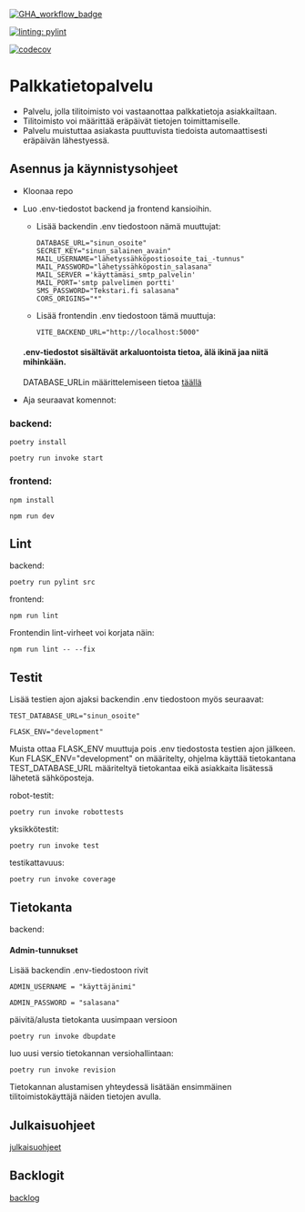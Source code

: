 [![GHA_workflow_badge](https://github.com/Palkkatietopalvelu/palkkatietopalvelu/workflows/CI/badge.svg)](https://github.com/Palkkatietopalvelu/palkkatietopalvelu/actions/workflows/main.yml)

[![linting: pylint](https://img.shields.io/badge/linting-pylint-yellowgreen)](https://github.com/pylint-dev/pylint)

[![codecov](https://codecov.io/gh/Palkkatietopalvelu/palkkatietopalvelu/graph/badge.svg?token=2ZNIBLMX7I)](https://codecov.io/gh/Palkkatietopalvelu/palkkatietopalvelu)

# Palkkatietopalvelu
* Palvelu, jolla tilitoimisto voi vastaanottaa palkkatietoja asiakkailtaan.
* Tilitoimisto voi määrittää eräpäivät tietojen toimittamiselle.
* Palvelu muistuttaa asiakasta puuttuvista tiedoista automaattisesti eräpäivän lähestyessä.
## Asennus ja käynnistysohjeet

- Kloonaa repo
- Luo .env-tiedostot backend ja frontend kansioihin.
    - Lisää backendin .env tiedostoon nämä muuttujat:
      ```
      DATABASE_URL="sinun_osoite"
      SECRET_KEY="sinun_salainen_avain"
      MAIL_USERNAME="lähetyssähköpostiosoite_tai_-tunnus"
      MAIL_PASSWORD="lähetyssähköpostin_salasana"
      MAIL_SERVER ='käyttämäsi_smtp_palvelin'
      MAIL_PORT='smtp palvelimen portti'
      SMS_PASSWORD="Tekstari.fi salasana"
      CORS_ORIGINS="*"
      ```
      
    - Lisää frontendin .env tiedostoon tämä muuttuja:
      ```
      VITE_BACKEND_URL="http://localhost:5000"
      ```

  #### .env-tiedostot sisältävät arkaluontoista tietoa, älä ikinä jaa niitä mihinkään.
  DATABASE_URLin määrittelemiseen tietoa [täällä](https://www.postgresql.org/docs/current/libpq-connect.html#LIBPQ-CONNSTRING)

- Aja seuraavat komennot:

### backend:
```
poetry install

poetry run invoke start
```
### frontend:
```
npm install

npm run dev
```
## Lint

backend:
```
poetry run pylint src
```

frontend:
```
npm run lint
```

Frontendin lint-virheet voi korjata näin:
```
npm run lint -- --fix
```

## Testit
Lisää testien ajon ajaksi backendin .env tiedostoon myös seuraavat:
  ```
  TEST_DATABASE_URL="sinun_osoite"
  
  FLASK_ENV="development"
  ```
Muista ottaa FLASK_ENV muuttuja pois .env tiedostosta testien ajon jälkeen. Kun FLASK_ENV="development" on määritelty, ohjelma käyttää tietokantana TEST_DATABASE_URL määriteltyä tietokantaa eikä asiakkaita lisätessä lähetetä sähköposteja.

robot-testit:
```
poetry run invoke robottests
```

yksikkötestit:
```
poetry run invoke test
```

testikattavuus:
```
poetry run invoke coverage
```
## Tietokanta
backend: 
#### Admin-tunnukset
Lisää backendin .env-tiedostoon rivit
```
ADMIN_USERNAME = "käyttäjänimi"

ADMIN_PASSWORD = "salasana"
```

päivitä/alusta tietokanta uusimpaan versioon
```
poetry run invoke dbupdate
```
luo uusi versio tietokannan versiohallintaan:
```
poetry run invoke revision
```
Tietokannan alustamisen yhteydessä lisätään ensimmäinen tilitoimistokäyttäjä näiden tietojen avulla.

## Julkaisuohjeet
[julkaisuohjeet](https://github.com/Palkkatietopalvelu/palkkatietopalvelu/blob/main/documents/Julkaisu/julkaisu.md)

## Backlogit
[backlog](https://docs.google.com/spreadsheets/d/1jwWQK4tsHwZ1lQ-sYIJoU5UrBi-TOOu_HQ8tnd9n4GE/edit#gid=0https://docs.google.com/spreadsheets/d/1jwWQK4tsHwZ1lQ-sYIJoU5UrBi-TOOu_HQ8tnd9n4GE/edit#gid=0](https://docs.google.com/spreadsheets/d/1jwWQK4tsHwZ1lQ-sYIJoU5UrBi-TOOu_HQ8tnd9n4GE/edit?usp=sharing)https://docs.google.com/spreadsheets/d/1jwWQK4tsHwZ1lQ-sYIJoU5UrBi-TOOu_HQ8tnd9n4GE/edit?usp=sharing)
